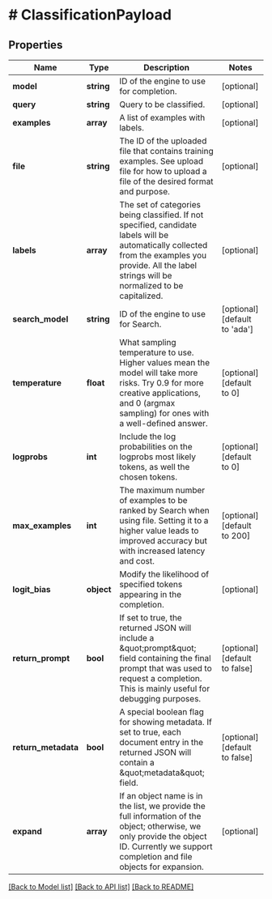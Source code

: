 # # ClassificationPayload

## Properties

Name | Type | Description | Notes
------------ | ------------- | ------------- | -------------
**model** | **string** | ID of the engine to use for completion. | [optional]
**query** | **string** | Query to be classified. | [optional]
**examples** | **array** | A list of examples with labels. | [optional]
**file** | **string** | The ID of the uploaded file that contains training examples. See upload file for how to upload a file of the desired format and purpose. | [optional]
**labels** | **array** | The set of categories being classified. If not specified, candidate labels will be automatically collected from the examples you provide. All the label strings will be normalized to be capitalized. | [optional]
**search_model** | **string** | ID of the engine to use for Search. | [optional] [default to 'ada']
**temperature** | **float** | What sampling temperature to use. Higher values mean the model will take more risks. Try 0.9 for more creative applications, and 0 (argmax sampling) for ones with a well-defined answer. | [optional] [default to 0]
**logprobs** | **int** | Include the log probabilities on the logprobs most likely tokens, as well the chosen tokens. | [optional] [default to 0]
**max_examples** | **int** | The maximum number of examples to be ranked by Search when using file. Setting it to a higher value leads to improved accuracy but with increased latency and cost. | [optional] [default to 200]
**logit_bias** | **object** | Modify the likelihood of specified tokens appearing in the completion. | [optional]
**return_prompt** | **bool** | If set to true, the returned JSON will include a \&quot;prompt\&quot; field containing the final prompt that was used to request a completion. This is mainly useful for debugging purposes. | [optional] [default to false]
**return_metadata** | **bool** | A special boolean flag for showing metadata. If set to true, each document entry in the returned JSON will contain a \&quot;metadata\&quot; field. | [optional] [default to false]
**expand** | **array** | If an object name is in the list, we provide the full information of the object; otherwise, we only provide the object ID. Currently we support completion and file objects for expansion. | [optional]

[[Back to Model list]](../../README.md#models) [[Back to API list]](../../README.md#endpoints) [[Back to README]](../../README.md)
